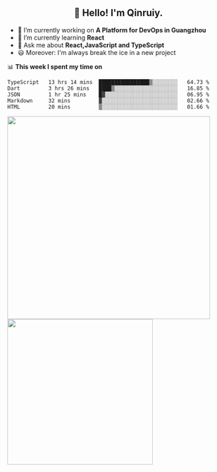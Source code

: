 <h2 align="center">👋 Hello! I'm Qinruiy.</h2>


- 🔭 I’m currently working on **A Platform for DevOps in Guangzhou**
- 🌱 I’m currently learning **React**
- 💬 Ask me about **React,JavaScript and TypeScript**
- 😃 Moreover: I'm always break the ice in a new project

📊 **This week I spent my time on**

<!--START_SECTION:waka-->
```text
TypeScript   13 hrs 14 mins  ████████████████▒░░░░░░░░   64.73 % 
Dart         3 hrs 26 mins   ████▒░░░░░░░░░░░░░░░░░░░░   16.85 % 
JSON         1 hr 25 mins    █▓░░░░░░░░░░░░░░░░░░░░░░░   06.95 % 
Markdown     32 mins         ▓░░░░░░░░░░░░░░░░░░░░░░░░   02.66 % 
HTML         20 mins         ▒░░░░░░░░░░░░░░░░░░░░░░░░   01.66 % 
```
<!--END_SECTION:waka-->

<p>
<img align="left" width="460" src="https://github-readme-stats.vercel.app/api?username=Qinruiy&custom_title=Qrinruiy's Github Stats&theme=graywhite&hide_border=true"/> <img align="left" width="330" src="https://github-readme-stats.vercel.app/api/top-langs/?username=Qinruiy&layout=compact&theme=graywhite&hide_border=true"/>
</p>
